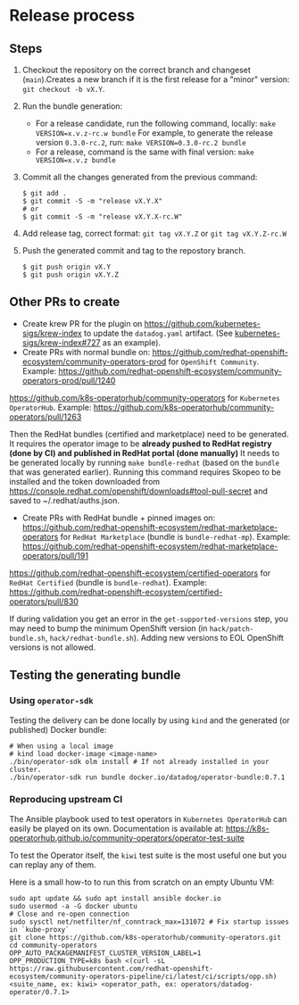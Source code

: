 # Release process

## Steps

1. Checkout the repository on the correct branch and changeset (`main`).Creates a new branch if it is the first release for a "minor" version: `git checkout -b vX.Y`.
2. Run the bundle generation:
    - For a release candidate, run the following command, locally: `make VERSION=x.v.z-rc.w bundle`
      For example, to generate the release version `0.3.0-rc.2`, run: `make VERSION=0.3.0-rc.2 bundle`
    - For a release, command is the same with final version: `make VERSION=x.v.z bundle`

3. Commit all the changes generated from the previous command:

   ```console
   $ git add .
   $ git commit -S -m "release vX.Y.X"
   # or
   $ git commit -S -m "release vX.Y.X-rc.W"
   ```

4. Add release tag, correct format: `git tag vX.Y.Z` or `git tag vX.Y.Z-rc.W`
5. Push the generated commit and tag to the repostory branch.

   ```console
   $ git push origin vX.Y
   $ git push origin vX.Y.Z
   ```

## Other PRs to create

- Create krew PR for the plugin on https://github.com/kubernetes-sigs/krew-index to update the `datadog.yaml` artifact. (See [kubernetes-sigs/krew-index#727](https://github.com/kubernetes-sigs/krew-index/pull/727) as an example).
- Create PRs with normal bundle on:
https://github.com/redhat-openshift-ecosystem/community-operators-prod for `OpenShift Community`.
Example: https://github.com/redhat-openshift-ecosystem/community-operators-prod/pull/1240

https://github.com/k8s-operatorhub/community-operators for `Kubernetes OperatorHub`.
Example: https://github.com/k8s-operatorhub/community-operators/pull/1263

Then the RedHat bundles (certified and marketplace) need to be generated. It requires the operator image to be **already pushed to RedHat registry (done by CI) and published in RedHat portal (done manually)**
It needs to be generated locally by running `make bundle-redhat` (based on the `bundle` that was generated earlier).
Running this command requires Skopeo to be installed and the token downloaded from https://console.redhat.com/openshift/downloads#tool-pull-secret and saved to ~/.redhat/auths.json.

- Create PRs with RedHat bundle + pinned images on:
https://github.com/redhat-openshift-ecosystem/redhat-marketplace-operators for `RedHat Marketplace` (bundle is `bundle-redhat-mp`).
Example: https://github.com/redhat-openshift-ecosystem/redhat-marketplace-operators/pull/191

https://github.com/redhat-openshift-ecosystem/certified-operators for `RedHat Certified` (bundle is `bundle-redhat`).
Example: https://github.com/redhat-openshift-ecosystem/certified-operators/pull/830

If during validation you get an error in the `get-supported-versions` step, you may need to bump the minimum OpenShift version (in `hack/patch-bundle.sh`, `hack/redhat-bundle.sh`).
Adding new versions to EOL OpenShift versions is not allowed.

## Testing the generating bundle

### Using `operator-sdk`

Testing the delivery can be done locally by using `kind` and the generated (or published) Docker bundle:

```
# When using a local image
# kind load docker-image <image-name>
./bin/operator-sdk olm install # If not already installed in your cluster.
./bin/operator-sdk run bundle docker.io/datadog/operator-bundle:0.7.1
```

### Reproducing upstream CI

The Ansible playbook used to test operators in `Kubernetes OperatorHub` can easily be played on its own.
Documentation is available at: https://k8s-operatorhub.github.io/community-operators/operator-test-suite

To test the Operator itself, the `kiwi` test suite is the most useful one but you can replay any of them.

Here is a small how-to to run this from scratch on an empty Ubuntu VM:
```
sudo apt update && sudo apt install ansible docker.io
sudo usermod -a -G docker ubuntu
# Close and re-open connection
sudo sysctl net/netfilter/nf_conntrack_max=131072 # Fix startup issues in `kube-proxy`
git clone https://github.com/k8s-operatorhub/community-operators.git
cd community-operators
OPP_AUTO_PACKAGEMANIFEST_CLUSTER_VERSION_LABEL=1 OPP_PRODUCTION_TYPE=k8s bash <(curl -sL https://raw.githubusercontent.com/redhat-openshift-ecosystem/community-operators-pipeline/ci/latest/ci/scripts/opp.sh) <suite_name, ex: kiwi> <operator_path, ex: operators/datadog-operator/0.7.1>
```
